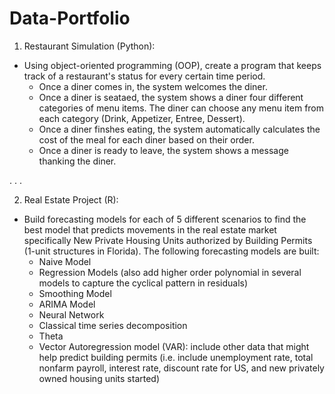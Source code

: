 # Data-Portfolio

1) Restaurant Simulation (Python): 
- Using object-oriented programming (OOP), create a program that keeps track of a restaurant's status for every certain time period. 
    - Once a diner comes in, the system welcomes the diner.
    - Once a diner is seataed, the system shows a diner four different categories of menu items. The diner can choose any menu item from each category (Drink, Appetizer, Entree, Dessert).
    - Once a diner finshes eating, the system automatically calculates the cost of the meal for each diner based on their order.  
    - Once a diner is ready to leave, the system shows a message thanking the diner.


.
.
.


2) Real Estate Project (R): 
- Build forecasting models for each of 5 different scenarios to find the best model that predicts movements in the real estate market specifically New Private Housing Units authorized by Building Permits (1-unit structures in Florida).
  The following forecasting models are built:
    - Naive Model
    - Regression Models (also add higher order polynomial in several models to capture the cyclical pattern in residuals)
    - Smoothing Model
    - ARIMA Model
    - Neural Network 
    - Classical time series decomposition
    - Theta
    - Vector Autoregression model (VAR): include other data that might help predict building permits (i.e. include unemployment rate, total nonfarm payroll, interest rate, discount rate for US, and new privately owned housing units started)
